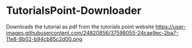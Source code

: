 # TutorialsPoint-Downloader
Downloads the tutorial as pdf from the tutorials point website
https://user-images.githubusercontent.com/24820856/37598055-24cae9ec-2ba7-11e8-8b02-b94cb85c2d00.png
